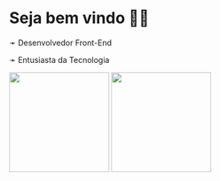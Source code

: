 <h1>Seja bem vindo 🍷🗿</h1>
<p>➛ Desenvolvedor Front-End</p>
<p>➛ Entusiasta da Tecnologia</p>

<div>
  <img height="180em" src="https://user-images.githubusercontent.com/72714138/195712736-eab8efc0-34a9-4f92-a9b0-4b61a75014a5.png">
  <img height="180em" src="https://user-images.githubusercontent.com/72714138/195689699-04b2ae1b-b8d3-49d9-a7a8-f3e64f804199.png">
</div>
